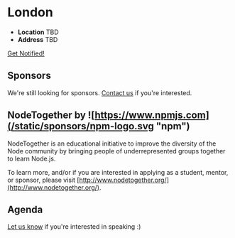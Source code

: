 # London

* **Location** TBD
* **Address** TBD

<a class="button" href="https://docs.google.com/a/linuxfoundation.org/forms/d/1ETIVWt3BVDo4MCqMcHQ6xcjOU1ZWa6_wYGGzrdw16I0/viewform">Get Notified!</a>

## Sponsors

We're still looking for sponsors. <a href="mailto:tbenzies@linuxfoundation.org?subject=Node.js%20Live%20Sponsorship">Contact us</a> if you're interested.

## NodeTogether by ![https://www.npmjs.com](/static/sponsors/npm-logo.svg "npm")

NodeTogether is an educational initiative to improve the diversity of the Node community by bringing people of underrepresented groups together to learn Node.js.

To learn more, and/or if you are interested in applying as a student, mentor, or sponsor, please visit [http://www.nodetogether.org/](http://www.nodetogether.org/).

## Agenda

[Let us know](https://github.com/nodejs/live.nodejs.org#interested-in-speaking) 
if you're interested in speaking :)
